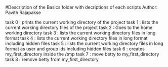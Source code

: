 #Description of the Basics folder with decriptions of each scripts
Author:  Pavith Rajapakse

task 0 : prints the current working directory of the project
task 1 : lists the current working directory files of the project
task 2 : Goes to the home working directory
task 3 : lists the current working directory files in long format
task 4 : lists the current working directory files in long format including hidden files
task 5 : lists the current working directory files in long format as user and group ids including hidden files
task 6 : creates my_first_directory inside the /tmp
task 7 : move betty to  my_first_directory
task 8 : remove betty from  my_first_directory


